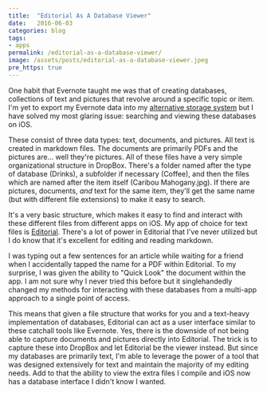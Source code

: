 ```yaml
---
title:  "Editorial As A Database Viewer"
date:   2016-06-03
categories: blog
tags:
- apps
permalink: /editorial-as-a-database-viewer/
image: /assets/posts/editorial-as-a-database-viewer.jpeg
pre_https: true
---
```

One habit that Evernote taught me was that of creating databases, collections of text and pictures that revolve around a specific topic or item. I'm yet to export my Evernote data into my [alternative storage system](http://joebuhlig.com/an-alternative-to-evernote/) but I have solved my most glaring issue: searching and viewing these databases on iOS.
<!--more-->

These consist of three data types: text, documents, and pictures. All text is created in markdown files. The documents are primarily PDFs and the pictures are... well they're pictures. All of these files have a very simple organizational structure in DropBox. There's a folder named after the type of database (Drinks), a subfolder if necessary (Coffee), and then the files which are named after the item itself (Caribou Mahogany.jpg). If there are pictures, documents, _and_ text for the same item, they'll get the same name (but with different file extensions) to make it easy to search.

It's a very basic structure, which makes it easy to find and interact with these different files from different apps on iOS. My app of choice for text files is [Editorial](http://omz-software.com/editorial/). There's a lot of power in Editorial that I've never utilized but I do know that it's excellent for editing and reading markdown.

I was typing out a few sentences for an article while waiting for a friend when I accidentally tapped the name for a PDF within Editorial. To my surprise, I was given the ability to "Quick Look" the document within the app. I am not sure why I never tried this before but it singlehandedly changed my methods for interacting with these databases from a multi-app approach to a single point of access.

This means that given a file structure that works for you and a text-heavy implementation of databases, Editorial can act as a user interface similar to these catchall tools like Evernote. Yes, there is the downside of not being able to capture documents and pictures directly into Editorial. The trick is to capture these into DropBox and let Editorial be the viewer instead. But since my databases are primarily text, I'm able to leverage the power of a tool that was designed extensively for text and maintain the majority of my editing needs. Add to that the ability to view the extra files I compile and iOS now has a database interface I didn't know I wanted.
